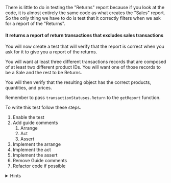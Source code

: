 <!--bl
    (filemeta
        (title "Get Returns Report")
    )
/bl-->

There is little to do in testing the "Returns" report because if you look at the code, it is almost entirely the same code as what creates the "Sales" report. So the only thing we have to do is test that it correctly filters when we ask for a report of the "Returns".

#### It returns a report of return transactions that excludes sales transactions ####

You will now create a test that will verify that the report is correct when you ask for it to give you a report of the returns.

You will want at least three different transactions records that are composed of at least two different product IDs. You will want one of those records to be a Sale and the rest to be Returns.

You will then verify that the resulting object has the correct products, quantities, and prices.

Remember to pass `transactionStatuses.Return` to the `getReport` function.

To write this test follow these steps.

1. Enable the test
2. Add guide comments
   1. Arrange
   2. Act
   3. Assert
3. Implement the arrange
4. Implement the act
5. Implement the assert
6. Remove Guide comments
7. Refactor code if possible

<details><summary>Hints</summary>

This will look very much like the last test but the transaction statuses are swapped.

<details><summary>Code</summary>

**Example**

```javascript
describe('get returns report', function () {
    it('returns a report of return transactions that excludes sales transactions', () => {
        transactionRecords.push(buildTransactionRecord(?, transactionStatuses.Return, ?));
        transactionRecords.push(buildTransactionRecord(?, transactionStatuses.Sale, ?)); // This is the record that is not going to be counted
        transactionRecords.push(buildTransactionRecord(?, transactionStatuses.Return, ?));
        
        let result = reportBuilder(transactionStatuses.Return);

        assert.deepEqual(result, [
            {
                productName: ?, // The name that maps to the first product ID
                quantity: ?, // The quantity of the first transaction record
                total: ? // the price from the first product multiplied by te quantity
            },
            {
                productName: ?, // The name that maps to the third product ID
                quantity: ?, // The quantity of the third transaction record
                total: ? // the price from the third product multiplied by the quantity
            },
        ]);

    });
});
```

</details>

</details>